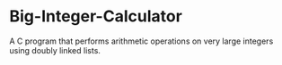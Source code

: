 # Big-Integer-Calculator
A C program that performs arithmetic operations on very large integers using doubly linked lists.
